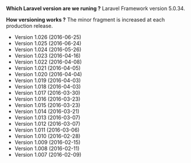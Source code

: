 **Which Laravel version are we runing ?**  Laravel Framework version 5.0.34.

**How versioning works ?** The minor fragment is increased at each production release. 

- Version 1.026 (2016-06-25)
- Version 1.025 (2016-06-24)
- Version 1.024 (2016-05-26)
- Version 1.023 (2016-04-16)
- Version 1.022 (2016-04-08)
- Version 1.021 (2016-04-05)
- Version 1.020 (2016-04-04)
- Version 1.019 (2016-04-03)
- Version 1.018 (2016-04-03)
- Version 1.017 (2016-03-30)
- Version 1.016 (2016-03-23)
- Version 1.015 (2016-03-23)
- Version 1.014 (2016-03-21)
- Version 1.013 (2016-03-07)
- Version 1.012 (2016-03-07)
- Version 1.011 (2016-03-06)
- Version 1.010 (2016-02-28)
- Version 1.009 (2016-02-15)
- Version 1.008 (2016-02-11)
- Version 1.007 (2016-02-09)


